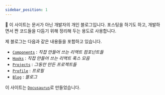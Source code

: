 ```yaml
---
sidebar_position: 1
---
```


:wave: 이 사이트는 문서가 아닌 개발자의 개인 블로그입니다. 포스팅을 하기도 하고, 개발하면서 짠 코드들을 다듬기 위해 정리해 두는 용도로 사용합니다.

제 블로그는 다음과 같은 내용들을 포함하고 있습니다.

- [`Components`](/docs/components) : _직접 만들어 쓰는 리액트 컴포넌트들_
- [`Hooks`](/docs/hooks) : _직접 만들어 쓰는 리액트 훅스 모음_
- [`Projects`](/docs/projects) : _그동안 만든 프로젝트들_
- [`Profile`](/profile) : _프로필_
- [`Blog`](/blog) : _블로그_

이 사이트는 [`Docusaurus`](https://docusaurus.io/)로 만들었습니다.
